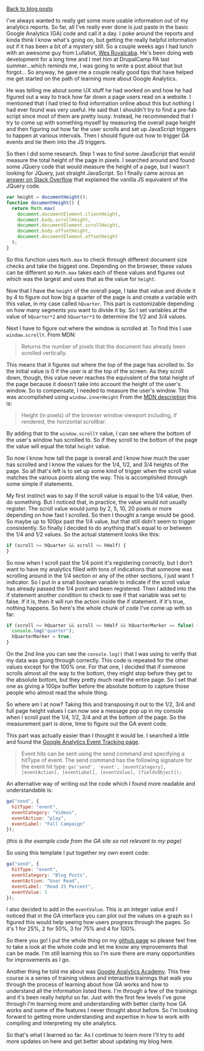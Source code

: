 [Back to blog posts](./blog.html)

I've always wanted to really get some more usable information out of my analytics reports. So far, all I've really ever done is just paste in the basic Google Analytics (GA) code and call it a day. I poke around the reports and kinda think I know what's going on, but getting the really helpful information out if it has been a bit of a mystery still. So a couple weeks ago I had lunch with an awesome guy from Lullabot, [Wes Ruvalcaba](https://www.lullabot.com/about/wes-ruvalcaba). He's been doing web development for a long time and I met him at DrupalCamp PA last summer...which reminds me, I was going to write a post about that but forgot... So anyway, he gave me a couple really good tips that have helped me get started on the path of learning more about Google Analytics.

He was telling me about some UX stuff he had worked on and how he had figured out a way to track how far down a page users read on a website. I mentioned that I had tried to find information online about this but nothing I had ever found was very useful. He said that I shouldn't try to find a pre-fab script since most of them are pretty lousy. Instead, he recommended that I try to come up with something myself by measuring the overall page height and then figuring out how far the user scrolls and set up JavaScript triggers to happen at various intervals. Then I should figure out how to trigger GA events and tie them into the JS triggers.

So then I did some research. Step 1 was to find some JavaScript that would measure the total height of the page in pixels. I searched around and found some JQuery code that would measure the height of a page, but I wasn't looking for JQuery, just straight JavaScript. So I finally came across an [answer on Stack Overflow](http://stackoverflow.com/questions/11077475/how-to-get-exact-height-of-body-of-the-webbrowser-window) that explained the vanilla JS equivalent of the JQuery code.

```javascript
var height = documentHeight();
function documentHeight() {
  return Math.max(
    document.documentElement.clientHeight,
    document.body.scrollHeight,
    document.documentElement.scrollHeight,
    document.body.offsetHeight,
    document.documentElement.offsetHeight
  );
}
```

So this function uses `Math.max` to check through different document size checks and take the biggest one. Depending on the browser, these values can be different so `Math.max` takes each of these values and figures out which was the largest and uses that as the value for `height`.

Now that I have the `height` of the overall page, I take that value and divide it by 4 to figure out how big a quarter of the page is and create a variable with this value, in my case called `hQuarter`. This part is customizable depending on how many segments you want to divide it by. So I set variables at the value of `hQuarter*2` and `hQuarter*3` to determine the 1/2 and 3/4 values.

Next I have to figure out where the window is scrolled at. To find this I use `window.scrollY`. From MDN:

> Returns the number of pixels that the document has already been scrolled vertically.

This means that it figures out where the top of the page has scrolled to. So the initial value is 0 if the user is at the top of the screen. As they scroll down, though, this value never reaches the equivalent of the total height of the page because it doesn't take into account the height of the user's window. So to compensate, I needed to measure the user's window. This was accomplished using `window.innerHeight` From the [MDN description](https://developer.mozilla.org/en-US/docs/Web/API/Window/innerHeight) this is:

> Height (in pixels) of the browser window viewport including, if rendered, the horizontal scrollbar.

By adding that to the `window.scrollY` value, I can see where the bottom of the user's window has scrolled to. So if they scroll to the bottom of the page the value will equal the total `height` value.

So now I know how tall the page is overall and I know how much the user has scrolled and I know the values for the 1/4, 1/2, and 3/4 heights of the page. So all that's left is to set up some kind of trigger when the scroll value matches the various points along the way. This is accomplished through some simple if statements.

My first instinct was to say if the scroll value is equal to the 1/4 value, then do something. But I noticed that, in practice, the value would not usually register. The scroll value would jump by 2, 5, 10, 20 pixels or more depending on how fast I scrolled. So then I thought a range would be good. So maybe up to 100px past the 1/4 value, but that still didn't seem to trigger consistently. So finally I decided to do anything that's equal to or between the 1/4 and 1/2 values. So the actual statement looks like this:

```javascript
if (scroll >= hQuarter && scroll <= hHalf) {
}
```

So now when I scroll past the 1/4 point it's registering correctly, but I don't want to have my analytics filled with tons of indications that someone was scrolling around in the 1/4 section or any of the other sections, I just want 1 indicator. So I put in a small boolean variable to indicate if the scroll value has already passed the 1/4 point and been registered. Then I added into the if statement another condition to check to see if that variable was set to false. If it is, then it will run the action inside the if statement. if it's true, nothing happens. So here's the whole chunk of code I've come up with so far:

```javascript
if (scroll >= hQuarter && scroll <= hHalf && hQuarterMarker == false) {
  console.log("quarter");
  hQuarterMarker = true;
}
```

On the 2nd line you can see the `console.log()` that I was using to verify that my data was going through correctly. This code is repeated for the other values except for the 100% one. For that one, I decided that if someone scrolls almost all the way to the bottom, they might stop before they get to the absolute bottom, but they pretty much read the entire page. So I set that one as giving a 100px buffer before the absolute bottom to capture those people who almost read the whole thing.

So where am I at now? Taking this and transposing it out to the 1/2, 3/4 and full page height values I can now see a message pop up in my console when I scroll past the 1/4, 1/2, 3/4 and at the bottom of the page. So the measurement part is done, time to figure out the GA event code.

This part was actually easier than I thought it would be. I searched a little and found the [Google Analytics Event Tracking page](https://developers.google.com/analytics/devguides/collection/analyticsjs/events).

> Event hits can be sent using the send command and specifying a hitType of event. The send command has the following signature for the event hit type:
> `ga('send', 'event', [eventCategory], [eventAction], [eventLabel], [eventValue], [fieldsObject]);`

An alternative way of writing out the code which I found more readable and understandable is:

```javascript
ga("send", {
  hitType: "event",
  eventCategory: "Videos",
  eventAction: "play",
  eventLabel: "Fall Campaign"
});
```

_(this is the example code from the GA site so not relevant to my page)_

So using this template I put together my own event code:

```javascript
ga("send", {
  hitType: "event",
  eventCategory: "Blog Posts",
  eventAction: "User Read",
  eventLabel: "Read 25 Percent",
  eventValue: 1
});
```

I also decided to add in the `eventValue`. This is an integer value and I noticed that in the GA interface you can plot out the values on a graph so I figured this would help seeing how users progress through the pages. So it's 1 for 25%, 2 for 50%, 3 for 75% and 4 for 100%.

So there you go! I put the whole thing on my [github page](https://github.com/rlahoda/google-analytics-page-read-amount) so please feel free to take a look at the whole code and let me know any improvements that can be made. I'm still learning this so I'm sure there are many opportunities for improvements as I go.

Another thing he told me about was [Google Analytics Academy](https://analytics.google.com/analytics/academy/). This free course is a series of training videos and interactive trainings that walk you through the process of learning about how GA works and how to understand all the information listed there. I'm through a few of the trainings and it's been really helpful so far. Just with the first few levels I've gone through I'm learning more and understanding with better clarity how GA works and some of the features I never thought about before. So I'm looking forward to getting more understanding and expertise in how to work with compiling and interpreting my site analytics.

So that's what I learned so far. As I continue to learn more I'll try to add more updates on here and get better about updating my blog here.

